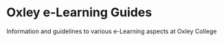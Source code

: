 # Oxley e-Learning Guides

Information and guidelines to various e-Learning aspects at Oxley College
